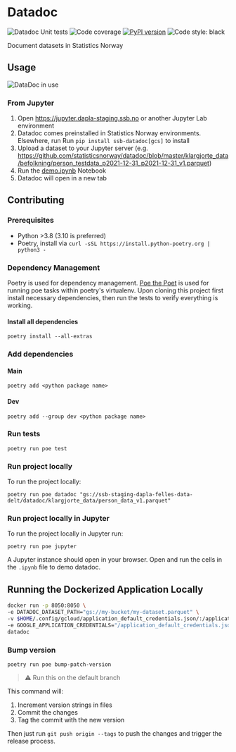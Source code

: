 # Datadoc

![Datadoc Unit tests](https://github.com/statisticsnorway/datadoc/actions/workflows/unit-tests.yml/badge.svg) ![Code coverage](https://img.shields.io/endpoint?url=https://gist.githubusercontent.com/mmwinther/0c0c5bdfc360b59254f2c32d65914025/raw/pytest-coverage-badge-datadoc.json) [![PyPI version](https://img.shields.io/pypi/v/ssb-datadoc)](https://pypi.org/project/ssb-datadoc/) ![Code style: black](https://img.shields.io/badge/code%20style-black-000000.svg)

Document datasets in Statistics Norway

## Usage

![DataDoc in use](./doc/change-language-example.gif)

### From Jupyter

1. Open <https://jupyter.dapla-staging.ssb.no> or another Jupyter Lab environment
1. Datadoc comes preinstalled in Statistics Norway environments. Elsewhere, run Run `pip install ssb-datadoc[gcs]` to install
1. Upload a dataset to your Jupyter server (e.g. <https://github.com/statisticsnorway/datadoc/blob/master/klargjorte_data/befolkning/person_testdata_p2021-12-31_p2021-12-31_v1.parquet>)
1. Run the [demo.ipynb](./demo.ipynb) Notebook
1. Datadoc will open in a new tab

## Contributing

### Prerequisites

- Python >3.8 (3.10 is preferred)
- Poetry, install via `curl -sSL https://install.python-poetry.org | python3 -`

### Dependency Management

Poetry is used for dependency management. [Poe the Poet](https://github.com/nat-n/poethepoet) is used for running poe tasks within poetry's virtualenv. Upon cloning this project first install necessary dependencies, then run the tests to verify everything is working.

#### Install all dependencies

```shell
poetry install --all-extras
```

### Add dependencies

#### Main

```shell
poetry add <python package name>
```

#### Dev

```shell
poetry add --group dev <python package name>
```

### Run tests

```shell
poetry run poe test
```

### Run project locally

To run the project locally:

```shell
poetry run poe datadoc "gs://ssb-staging-dapla-felles-data-delt/datadoc/klargjorte_data/person_data_v1.parquet"
```

### Run project locally in Jupyter

To run the project locally in Jupyter run:

```shell
poetry run poe jupyter
```

A Jupyter instance should open in your browser. Open and run the cells in the `.ipynb` file to demo datadoc.

## Running the Dockerized Application Locally
```bash
docker run -p 8050:8050 \
-e DATADOC_DATASET_PATH="gs://my-bucket/my-dataset.parquet" \
-v $HOME/.config/gcloud/application_default_credentials.json/:/application_default_credentials.json \
-e GOOGLE_APPLICATION_CREDENTIALS="/application_default_credentials.json" \
datadoc
```

### Bump version

```shell
poetry run poe bump-patch-version
```

> :warning: Run this on the default branch

This command will:

1. Increment version strings in files
1. Commit the changes
1. Tag the commit with the new version

Then just run `git push origin --tags` to push the changes and trigger the release process.
